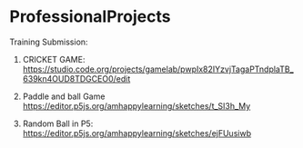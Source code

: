 # ProfessionalProjects
Training Submission:
1. CRICKET GAME:
https://studio.code.org/projects/gamelab/pwpIx82IYzvjTagaPTndplaTB_639kn4OUD8TDGCEO0/edit

2. Paddle and ball Game
https://editor.p5js.org/amhappylearning/sketches/t_SI3h_My

3. Random Ball in P5:
https://editor.p5js.org/amhappylearning/sketches/ejFUusiwb
